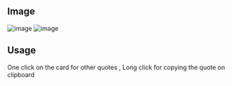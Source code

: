## Image

![image](https://github.com/user-attachments/assets/483fdef1-a49e-47d7-9ae9-95b6cfb841fb) ![image](https://github.com/user-attachments/assets/aeee6c2b-e2f7-45f8-ae27-d55f1f98e172)



## Usage 
One click on the card for other quotes ,
Long click for copying the quote on clipboard
